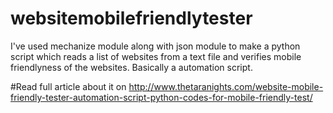 # websitemobilefriendlytester

I've used mechanize module along with json module to make a python script which reads a list of websites from a text file and verifies mobile friendlyness of the websites. Basically a automation script.

#Read full article about it on http://www.thetaranights.com/website-mobile-friendly-tester-automation-script-python-codes-for-mobile-friendly-test/

